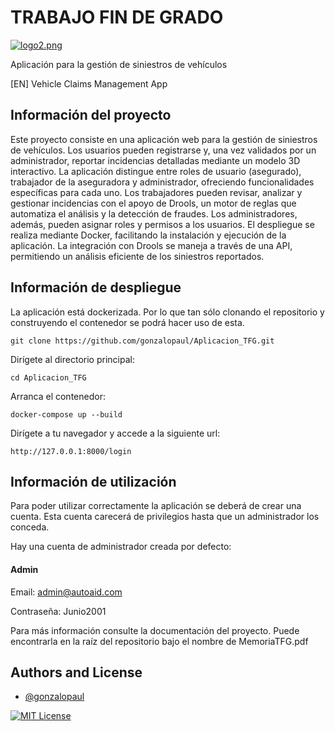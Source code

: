 
# TRABAJO FIN DE GRADO

[![logo2.png](https://i.postimg.cc/SRjL7BrZ/logo2.png)](https://postimg.cc/WqLJsfxr)

Aplicación para la gestión de siniestros de vehículos

 [EN] Vehicle Claims Management App

## Información del proyecto

Este proyecto consiste en una aplicación web para la gestión de siniestros de vehículos. Los usuarios pueden registrarse y, una vez validados por un administrador, reportar incidencias detalladas mediante un modelo 3D interactivo. La aplicación distingue entre roles de usuario (asegurado), trabajador de la aseguradora y administrador, ofreciendo funcionalidades específicas para cada uno. Los trabajadores pueden revisar, analizar y gestionar incidencias con el apoyo de Drools, un motor de reglas que automatiza el análisis y la detección de fraudes. Los administradores, además, pueden asignar roles y permisos a los usuarios. El despliegue se realiza mediante Docker, facilitando la instalación y ejecución de la aplicación. La integración con Drools se maneja a través de una API, permitiendo un análisis eficiente de los siniestros reportados.

## Información de despliegue
La aplicación está dockerizada. Por lo que tan sólo clonando el repositorio y construyendo el contenedor se podrá hacer uso de esta.
````
git clone https://github.com/gonzalopaul/Aplicacion_TFG.git
````
Dirígete al directorio principal:
````
cd Aplicacion_TFG
````
Arranca el contenedor:
````
docker-compose up --build
````

Dirígete a tu navegador y accede a la siguiente url:
````
http://127.0.0.1:8000/login
````

## Información de utilización

Para poder utilizar correctamente la aplicación se deberá de crear una cuenta. Esta cuenta carecerá de privilegios hasta que un administrador los conceda.

Hay una cuenta de administrador creada por defecto:

#### Admin
Email: admin@autoaid.com

Contraseña: Junio2001

Para más información consulte la documentación del proyecto. Puede encontrarla en la raíz del repositorio bajo el nombre de MemoriaTFG.pdf

## Authors and License

- [@gonzalopaul](https://www.github.com/gonzalopaul)


[![MIT License](https://img.shields.io/badge/License-MIT-green.svg)](https://choosealicense.com/licenses/mit/)


